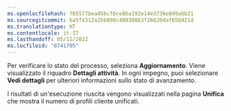 ```yaml
---
ms.openlocfilehash: 765577bea45bcf6ce8ba192e14e3736e049abb21
ms.sourcegitcommit: 6a5f4312a2bb808c40830863f26620daf65b921d
ms.translationtype: HT
ms.contentlocale: it-IT
ms.lasthandoff: 05/11/2022
ms.locfileid: "8741705"
---
```

Per verificare lo stato del processo, seleziona **Aggiornamento**. Viene visualizzato il riquadro **Dettagli attività**. In ogni impegno, puoi selezionare **Vedi dettagli** per ulteriori informazioni sullo stato di avanzamento.

I risultati di un'esecuzione riuscita vengono visualizzati nella pagina **Unifica** che mostra il numero di profili cliente unificati.
